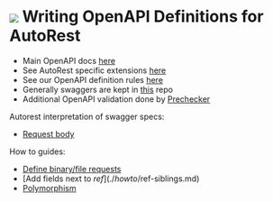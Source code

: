 # <img align="center" src="../images/logo.png"> Writing OpenAPI Definitions for AutoRest

- Main OpenAPI docs [here][swagger]
- See AutoRest specific extensions [here][extensions]
- See our OpenAPI definition rules [here][rules]
- Generally swaggers are kept in [this][azure_rest_api_specs] repo
- Additional OpenAPI validation done by [Prechecker][prechecker]

Autorest interpretation of swagger specs:

- [Request body](./request-body.md)

How to guides:

- [Define binary/file requests](./howto/binary-payload.md)
- [Add fields next to $ref](./howto/$ref-siblings.md)
- [Polymorphism](./howto/polymorphism.md)

<!-- LINKS -->

[swagger]: https://swagger.io/docs/
[extensions]: ../extensions/readme.md
[rules]: https://github.com/Azure/azure-rest-api-specs/blob/master/documentation/openapi-authoring-automated-guidelines.md
[azure_rest_api_specs]: https://github.com/Azure/azure-rest-api-specs
[prechecker]: ./prechecker.md
